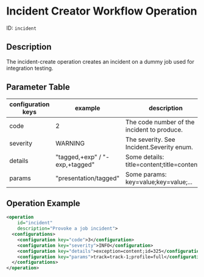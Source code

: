 Incident Creator Workflow Operation
===========================================

ID: `incident`


Description
-----------

The incident-create operation creates an incident on a dummy job used for integration testing.


Parameter Table
---------------

|configuration keys|example                       |description                                  |default value|
|------------------|------------------------------|---------------------------------------------|-------------|
|code              |2                             |The code number of the incident to produce.  |1|
|severity          |WARNING                       |The severity. See Incident.Severity enum.    |INFO|
|details           |"tagged,+exp" / "-exp,+tagged"|Some details: title=content;title=content;...|EMPTY|
|params            |"presentation/tagged"         |Some params: key=value;key=value;...         |EMPTY|


Operation Example
-----------------

```xml
<operation
    id="incident"
    description="Provoke a job incident">
  <configurations>
    <configuration key="code">3</configuration>
    <configuration key="severity">INFO</configuration>
    <configuration key="details">exception=content;id=325</configuration>
    <configuration key="params">track=track-1;profile=full</configuration>
  </configurations>
</operation>
```
